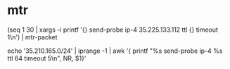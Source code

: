 # mtr


(seq 1 30 | xargs -i printf '{} send-probe ip-4 35.225.133.112 ttl {} timeout 1\n') | mtr-packet

echo '35.210.165.0/24' | iprange -1 | awk '{ printf "%s send-probe ip-4 %s ttl 64 timeout 5\n", NR, $1}'
